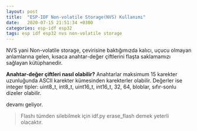 ```yaml
---
layout: post
title:  "ESP-IDF Non-volatile Storage(NVS) Kullanımı"
date:   2020-07-15 21:51:34 +0300
categories: esp-idf esp32
tags: esp idf esp32 nvs non-volatile storage
---
```


NVS yani Non-volatile storage, çevirisine baktığımızda kalıcı, uçucu olmayan anlamlarına gelen, kısaca anahtar-değer çiftlerini flaşta saklamamızı sağlayan 
kütüphanedir.

**Anahtar-değer çiftleri nasıl olabilir?**
Anahtarlar maksimum 15 karekter uzunluğunda ASCII karekter kümesinden karekterler olabilir.
Değerler ise integer tipler: uint8_t, int8_t, uint16_t, int16_t, 32, 64,
bloblar,
sıfır-sonlu dizeler olabilir.

devamı geliyor.

>Flashı tümden silebilmek için idf.py erase_flash demek yeterli olacaktır.
